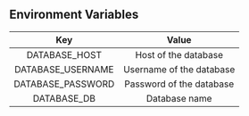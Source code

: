 Environment Variables
----------------------
|    Key  |         Value       |
|   :---: |        :---:        |
|  DATABASE_HOST  | Host of the database  |
| DATABASE_USERNAME | Username of the database |
| DATABASE_PASSWORD | Password of the database |
| DATABASE_DB | Database name | 
